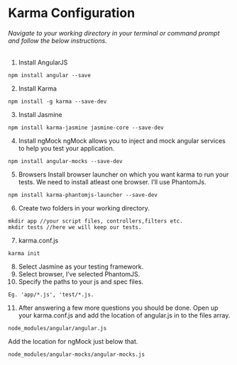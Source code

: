 # Karma Configuration
###### Navigate to your working directory in your terminal or command prompt and follow the below instructions.

1. Install AngularJS
```
npm install angular --save
```
2. Install Karma
```
npm install -g karma --save-dev
```
3. Install Jasmine
```
npm install karma-jasmine jasmine-core --save-dev
```
4. Install ngMock
ngMock allows you to inject and mock angular services to help you test your application.
```
npm install angular-mocks --save-dev
```
5. Browsers
Install browser launcher on which you want karma to run your tests. We need to install atleast one browser. I’ll use PhantomJs.
```
npm install karma-phantomjs-launcher --save-dev
```
6. Create two folders in your working directory.
```
mkdir app //your script files, controllers,filters etc.
mkdir tests //here we will keep our tests.
```
7. karma.conf.js
```
karma init
```
8. Select Jasmine as your testing framework.
9. Select browser, I’ve selected PhantomJS.
10. Specify the paths to your js and spec files. 
```
Eg. 'app/*.js', 'test/*.js.
```
11. After answering a few more questions you should be done.
Open up your karma.conf.js and add the location of angular.js in to the files array.
```
node_modules/angular/angular.js
```
Add the location for ngMock just below that.
```
node_modules/angular-mocks/angular-mocks.js
```
